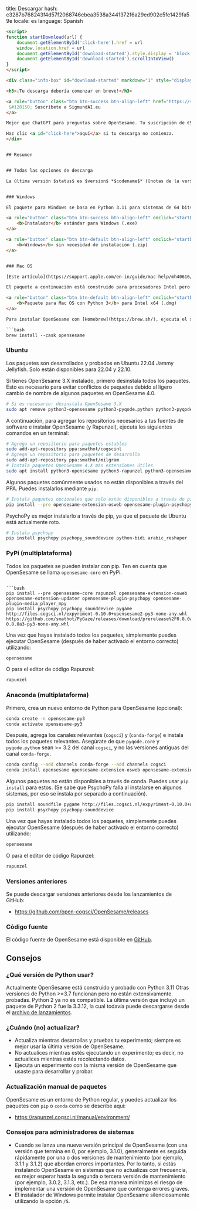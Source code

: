 title: Descargar
hash: c3287b768243f4d57f2068746ebea3538a3441372f6a29ed902c5fe1429fa59e
locale: es
language: Spanish

```html
<script>
function startDownload(url) {
	document.getElementById('click-here').href = url
	window.location.href = url
	document.getElementById('download-started').style.display = 'block'
	document.getElementById('download-started').scrollIntoView()
}
</script>

<div class="info-box" id="download-started" markdown="1" style="display:none;">

<h3>¡Tu descarga debería comenzar en breve!</h3>

<a role="button" class="btn btn-success btn-align-left" href="https://sigmundai.eu">
 &#128150; Suscríbete a SigmundAI.eu
</a>

Mejor que ChatGPT para preguntas sobre OpenSesame. Tu suscripción de €9/mes apoya a OpenSesame.

Haz clic <a id="click-here">aquí</a> si tu descarga no comienza.
</div>


## Resumen


## Todas las opciones de descarga

La última versión $status$ es $version$ *$codename$* ([notas de la versión](http://osdoc.cogsci.nl/$branch$/notes/$notes$)).


### Windows

El paquete para Windows se basa en Python 3.11 para sistemas de 64 bits. Los paquetes instalador y `.zip` son idénticos, excepto por la instalación. La mayoría de las personas descargan el paquete instalador (botón verde).

<a role="button" class="btn btn-success btn-align-left" onclick="startDownload('$url-windows-exe-py3$')">
	<b>Instalador</b> estándar para Windows (.exe)
</a>

<a role="button" class="btn btn-default btn-align-left" onclick="startDownload('$url-windows-zip-py3$')">
	<b>Windows</b> sin necesidad de instalación (.zip)
</a>


### Mac OS

[Este artículo](https://support.apple.com/en-in/guide/mac-help/mh40616/mac) en el sitio de soporte de Mac OS explica cómo anular la configuración de seguridad de Mac OS que, por defecto, prevendrá que OpenSesame se ejecute. La primera vez que inicies OpenSesame tardará mucho tiempo antes de que la aplicación comience; los inicios subsiguientes son mucho más rápidos.

El paquete a continuación está construido para procesadores Intel pero también funciona en procesadores ARM (M1).

<a role="button" class="btn btn-default btn-align-left" onclick="startDownload('$url-osx-dmg-x64-py3$')">
	<b>Paquete para Mac OS con Python 3</b> para Intel x64 (.dmg)
</a>

Para instalar OpenSesame con [Homebrew](https://brew.sh/), ejecuta el siguiente comando en un terminal:

```bash
brew install --cask opensesame
```


### Ubuntu

Los paquetes son desarrollados y probados en Ubuntu 22.04 Jammy Jellyfish. Solo están disponibles para 22.04 y 22.10.

Si tienes OpenSesame 3.X instalado, primero desinstala todos los paquetes. Esto es necesario para evitar conflictos de paquetes debido al ligero cambio de nombre de algunos paquetes en OpenSesame 4.0.

```bash
# Si es necesario: desinstala OpenSesame 3.X
sudo apt remove python3-opensesame python3-pyqode.python python3-pyqode.core python3-rapunzel python3-opensesame-extension* python3-opensesame-plugin*
```

A continuación, para agregar los repositorios necesarios a tus fuentes de software e instalar OpenSesame (y Rapunzel), ejecuta los siguientes comandos en un terminal:

```bash
# Agrega un repositorio para paquetes estables
sudo add-apt-repository ppa:smathot/cogscinl
# Agrega un repositorio para paquetes de desarrollo
sudo add-apt-repository ppa:smathot/milgram
# Instala paquetes OpenSesame 4.X más extensiones útiles
sudo apt install python3-opensesame python3-rapunzel python3-opensesame-extension-updater python3-pygaze python3-pygame python3-opensesame-extension-language-server
```

Algunos paquetes comúnmente usados no están disponibles a través del PPA. Puedes instalarlos mediante `pip`:

```bash
# Instala paquetes opcionales que solo están disponibles a través de pip
pip install --pre opensesame-extension-osweb opensesame-plugin-psychopy opensesame-plugin-media_player_mpy http://files.cogsci.nl/expyriment-0.10.0+opensesame2-py3-none-any.whl
```

PsychoPy es mejor instalarlo a través de pip, ya que el paquete de Ubuntu está actualmente roto.

```bash
# Instala psychopy
pip install psychopy psychopy_sounddevice python-bidi arabic_reshaper
```


### PyPi (multiplataforma)

Todos los paquetes se pueden instalar con pip. Ten en cuenta que OpenSesame se llama `opensesame-core` en PyPi.
```

```bash
pip install --pre opensesame-core rapunzel opensesame-extension-osweb opensesame-extension-updater opensesame-plugin-psychopy opensesame-plugin-media_player_mpy
pip install psychopy psychopy_sounddevice pygame http://files.cogsci.nl/expyriment-0.10.0+opensesame2-py3-none-any.whl https://github.com/smathot/PyGaze/releases/download/prerelease%2F0.8.0a3/python_pygaze-0.8.0a3-py3-none-any.whl
```

Una vez que hayas instalado todos los paquetes, simplemente puedes ejecutar OpenSesame (después de haber activado el entorno correcto) utilizando:

```bash
opensesame
```

O para el editor de código Rapunzel:

```bash
rapunzel
```

### Anaconda (multiplataforma)

Primero, crea un nuevo entorno de Python para OpenSesame (opcional):

```bash
conda create -n opensesame-py3
conda activate opensesame-py3
```

Después, agrega los canales relevantes (`cogsci`) y (`conda-forge`) e instala todos los paquetes relevantes. Asegúrate de que `pyqode.core` y `pyqode.python` sean >= 3.2 del canal `cogsci`, y no las versiones antiguas del canal `conda-forge`.

```bash
conda config --add channels conda-forge --add channels cogsci
conda install opensesame opensesame-extension-osweb opensesame-extension-updater opensesame-plugin-psychopy rapunzel pygaze qtconsole pyqtwebengine wxpython
```

Algunos paquetes no están disponibles a través de conda. Puedes usar `pip install` para estos. (Se sabe que PsychoPy falla al instalarse en algunos sistemas, por eso se instala por separado a continuación).

```bash
pip install soundfile pygame http://files.cogsci.nl/expyriment-0.10.0+opensesame2-py3-none-any.whl
pip install psychopy psychopy-sounddevice
```

Una vez que hayas instalado todos los paquetes, simplemente puedes ejecutar OpenSesame (después de haber activado el entorno correcto) utilizando:

```bash
opensesame
```

O para el editor de código Rapunzel:

```bash
rapunzel
```

### Versiones anteriores

Se puede descargar versiones anteriores desde los lanzamientos de GitHub:

- <https://github.com/open-cogsci/OpenSesame/releases>


### Código fuente

El código fuente de OpenSesame está disponible en [GitHub](https://github.com/open-cogsci/OpenSesame).


## Consejos

### ¿Qué versión de Python usar?

Actualmente OpenSesame está construido y probado con Python 3.11 Otras versiones de Python >=3.7 funcionan pero no están extensivamente probadas. Python 2 ya no es compatible. La última versión que incluyó un paquete de Python 2 fue la 3.3.12, la cual todavía puede descargarse desde el [archivo de lanzamientos](https://github.com/open-cogsci/OpenSesame/releases/tag/release%2F3.3.12).

### ¿Cuándo (no) actualizar?

- Actualiza mientras desarrollas y pruebas tu experimento; siempre es mejor usar la última versión de OpenSesame.
- No actualices mientras estés ejecutando un experimento; es decir, no actualices mientras estés recolectando datos.
- Ejecuta un experimento con la misma versión de OpenSesame que usaste para desarrollar y probar.

### Actualización manual de paquetes

OpenSesame es un entorno de Python regular, y puedes actualizar los paquetes con `pip` o `conda` como se describe aquí:

- <https://rapunzel.cogsci.nl/manual/environment/>

### Consejos para administradores de sistemas

- Cuando se lanza una nueva versión principal de OpenSesame (con una versión que termina en 0, por ejemplo, 3.1.0), generalmente es seguida rápidamente por una o dos versiones de mantenimiento (por ejemplo, 3.1.1 y 3.1.2) que abordan errores importantes. Por lo tanto, si estás instalando OpenSesame en sistemas que no actualizas con frecuencia, es mejor esperar hasta la segunda o tercera versión de mantenimiento (por ejemplo, 3.0.2, 3.1.3, etc.). De esa manera minimizas el riesgo de implementar una versión de OpenSesame que contenga errores graves.
- El instalador de Windows permite instalar OpenSesame silenciosamente utilizando la opción `/S`.